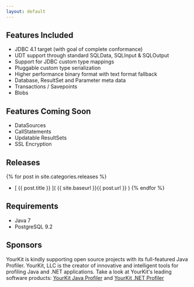 ```yaml
---
layout: default
---
```

## Features Included

* JDBC 4.1 target (with goal of complete conformance)
* UDT support through standard SQLData, SQLInput & SQLOutput
* Support for JDBC custom type mappings
* Pluggable custom type serialization
* Higher performance binary format with text format fallback
* Database, ResultSet and Parameter meta data
* Transactions / Savepoints
* Blobs

## Features Coming Soon

* DataSources
* CallStatements
* Updatable ResultSets
* SSL Encryption

## Releases

{% for post in site.categories.releases %}
* [ {{ post.title }} ]( {{ site.baseurl }}{{ post.url }} )
{% endfor %}

## Requirements

* Java 7
* PostgreSQL 9.2

## Sponsors

YourKit is kindly supporting open source projects with its full-featured Java Profiler.
YourKit, LLC is the creator of innovative and intelligent tools for profiling
Java and .NET applications. Take a look at YourKit's leading software products:
[YourKit Java Profiler](http://www.yourkit.com/java/profiler/index.jsp) and [YourKit .NET Profiler](http://www.yourkit.com/.net/profiler/index.jsp)
